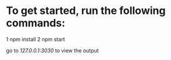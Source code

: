 
# To get started, run the following commands:
1 npm install
2 npm start

go to *127.0.0.1:3030* to view the output